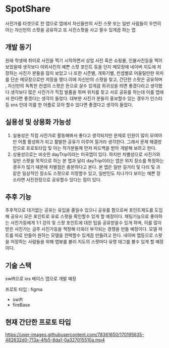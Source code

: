 # SpotShare
사진가를 타겟으로 한 앱으로 앱에서 자신들만의 사진 스팟 또는 일반 사람들이 우연히 아는 자신만의 스팟을 공유하고 또 사진스팟을 사고 팔수 있게끔 하는 앱

## 개발 동기

원래 학생때 취미로 사진을 찍기 시작하면서 상업 사진 혹은 쇼핑몰, 인물사진등을 찍어보았을때 생각보다 야외사진의 예쁜 스팟 포인트 등을 단지 메모장에 네이버 지도에 저장하는 사진가 분들을 많이 보았고 나 또한 시즌별, 개화기별, 컨셉별로 어울릴만한 위치를 단순 메모장으로만 저장을 했다.이에 자신만의 스팟을 찾고, 간단한 스팟은 공유하며 , 자신만의 독특한 컨셉의 스팟은 돈으로 살수 있게끔 희귀성을 띄면 좋겠다라고 생각했다.생각보다 많은 사진가가 직접 발품을 뛰며 위치를 찾고 서로 공유를 하는데 이를 앱에서 한다면 좋겠다는 생각이 들었다.
대부분 사진가 분들이 홍보할수 있는 경우가 인스타 등 sns 인데 이를 한 어플로 모아 할수 있다면 좋겠다고 생각이 들었다.

## 실용성 및 상용화 가능성

1. 실용성은 직접 사진가로 활동해봐서 좋다고 생각되지만 문제로 인원이 많이 모여야만 어플 활성화가 되고 활발한 공유가 이루어 질거라 생각한다. 그래서 문제 해결방안으로 프로토타입 및 아는 작가분들께 먼저 피드백을 받아 개발해 보려고 한다.
2. 상용성으로는 비슷한 dayTrip이라는 미국앱이 있다. 하지만 차별성으로 사진가와 일반 스팟을 목적으로 하는 본 앱과 달리 dayTrip이라는 앱은 위치 장소를 특정하는 경우가 많기 때문에 차별점은 충분하다고 본다. 본 앱은 일반 길거리 및 다리 및 과같은 일상적인 장소도 스팟으로 지정할수 있고, 일반인도 지나가다 보이는 예쁜 장소라면 사진한장으로 공유할수 있다는 점이 있다.

## 추후 기능

추후적으로 대가없는 공유는 유입을 줄일수 있으니 공유를 함으로써 포인트제도를 도입해 공유시 모은 포인트로 유료 스팟을 확인할수 있게 할 예정이다.
채팅기능으로 좋아하는 사진가등에게 1:1 강의 및 스팟 포인트에 대한 팁을 공유받을수 있게 하며, 이를 많이 받은 사진가는 금주 사진가등을 책정해 더욱더 부각되는 경쟁을 만들 예정이다.
모델 파트를 따로 만들어 원하는 모델을 컨택할수 있게끔 만들려고 한다.
네이버 맵등으로 스팟을 저장하는 사람들을 위해 맵뷰를 불러 지도의 스팟마다 유명 태그를 볼수 있게 할 예정이다.

## 기술 스택

swift으로 ios 베이스 앱으로 개발 예정

프로토 타입 : figma

- swift
- fireBase


## 현재 간단한 프로토 타입

https://user-images.githubusercontent.com/78361650/170195635-482632d0-713a-4fb5-8da1-0a327015510a.mp4






